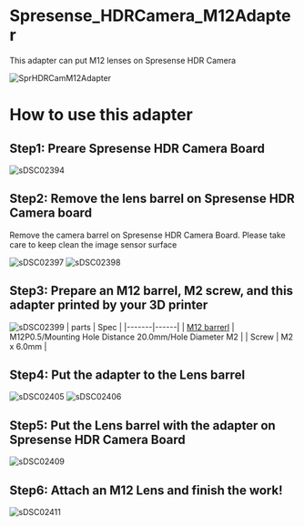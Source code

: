 # Spresense_HDRCamera_M12Adapter
This adapter can put M12 lenses on Spresense HDR Camera

![SprHDRCamM12Adapter](https://user-images.githubusercontent.com/18510684/169641066-a533bc68-1e95-4ed9-96dc-09f39829e4e3.png)

# How to use this adapter 
## Step1: Preare Spresense HDR Camera Board
![sDSC02394](https://user-images.githubusercontent.com/18510684/169641267-c45f1e53-98c3-4081-8419-1705210104d6.jpg)

## Step2: Remove the lens barrel on Spresense HDR Camera board
Remove the camera barrel on Spresense HDR Camera Board. Please take care to keep clean the image sensor surface

![sDSC02397](https://user-images.githubusercontent.com/18510684/169641299-b97216d8-3fba-4c87-b597-ed454483f9b6.jpg)
![sDSC02398](https://user-images.githubusercontent.com/18510684/169641305-e27c8376-72cb-4c0a-8a07-44a4d081cc46.jpg)

## Step3: Prepare an M12 barrel, M2 screw, and this adapter printed by your 3D printer
![sDSC02399](https://user-images.githubusercontent.com/18510684/169641458-e7fa5e6d-94e3-416f-a796-83e83867d64a.jpg)
| parts | Spec |
|-------|------|
| [M12 barrerl](https://www.amazon.co.jp/gp/product/B08M47KG8T/ref=ppx_yo_dt_b_asin_title_o01_s00?ie=UTF8&psc=1) | M12P0.5/Mounting Hole Distance 20.0mm/Hole Diameter M2 |
| Screw | M2 x 6.0mm |

## Step4: Put the adapter to the Lens barrel
![sDSC02405](https://user-images.githubusercontent.com/18510684/169641826-0544bf8a-0e8a-422a-ba47-f7bcd31cb49c.jpg)
![sDSC02406](https://user-images.githubusercontent.com/18510684/169641968-0d77b7f0-927f-4b89-8a28-685d62582e90.jpg)


## Step5: Put the Lens barrel with the adapter on Spresense HDR Camera Board
![sDSC02409](https://user-images.githubusercontent.com/18510684/169641848-d14b1052-f7aa-4e79-93bb-f2818c801b6d.jpg)

## Step6: Attach an M12 Lens and finish the work!
![sDSC02411](https://user-images.githubusercontent.com/18510684/169641917-938e3b21-91d9-47fe-9535-31064c793940.jpg)


